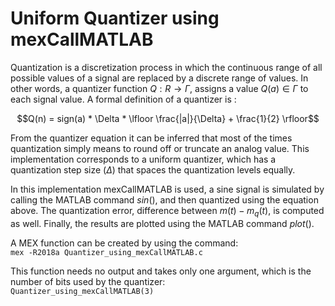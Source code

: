 # Uniform Quantizer using mexCallMATLAB

Quantization is a discretization process in which the continuous range of all possible values of a signal are replaced by a discrete range of values. In other words, a quantizer function $Q:R→Γ$, assigns a value $Q(a)∈Γ$ to each signal value. A formal definition of a quantizer is :

```math
Q(n) = sign(a) * \Delta * \lfloor \frac{|a|}{\Delta} + \frac{1}{2} \rfloor
```

From the quantizer equation it can be inferred that most of the times quantization simply means to round off or truncate an analog value. This implementation corresponds to a uniform quantizer, which has a quantization step size $(Δ)$ that spaces the quantization levels equally.

In this implementation mexCallMATLAB is used, a sine signal is simulated by calling the MATLAB command $sin()$, and then quantized using the equation above. The quantization error, difference between $m(t) - m_q(t)$, is computed as well.  Finally, the results are plotted using the MATLAB command $plot()$.

A MEX function can be created by using the command: <br />
`mex -R2018a Quantizer_using_mexCallMATLAB.c`

This function needs no output and takes only one argument, which is the number of bits used by the quantizer: <br />
`Quantizer_using_mexCallMATLAB(3)`
